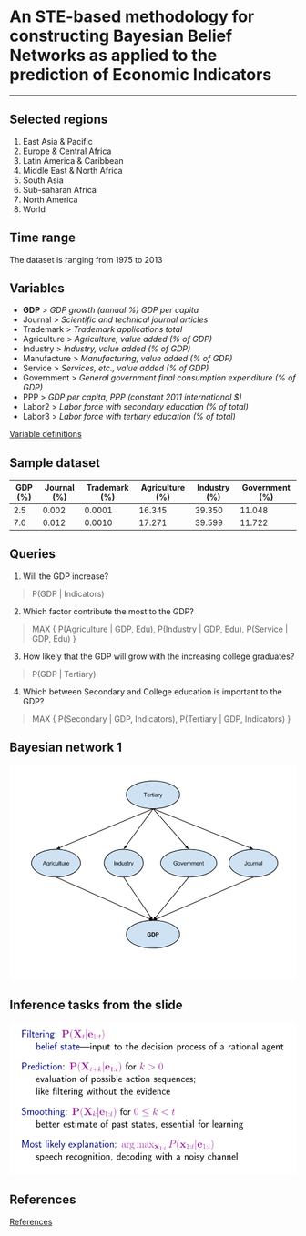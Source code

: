# An STE-based methodology for constructing Bayesian Belief Networks as applied to the prediction of Economic Indicators
- - -

## Selected regions
1. East Asia & Pacific
2. Europe & Central Africa
3. Latin America & Caribbean
4. Middle East & North Africa
5. South Asia
6. Sub-saharan Africa
7. North America
8. World

## Time range
The dataset is ranging from 1975 to 2013

## Variables
- **GDP**     > _GDP growth (annual %) GDP per capita_
- Journal     > _Scientific and technical journal articles_
- Trademark   > _Trademark applications total_
- Agriculture > _Agriculture, value added (% of GDP)_
- Industry    > _Industry, value added (% of GDP)_
- Manufacture > _Manufacturing, value added (% of GDP)_
- Service     > _Services, etc., value added (% of GDP)_
- Government  > _General government final consumption expenditure (% of GDP)_
- PPP         > _GDP per capita, PPP (constant 2011 international $)_
- Labor2      > _Labor force with secondary education (% of total)_
- Labor3      > _Labor force with tertiary education (% of total)_

[Variable definitions](variables.md)

## Sample dataset
| GDP (%) | Journal (%) | Trademark (%) | Agriculture (%) | Industry (%) | Government (%) |
| --------|-------------|---------------|-----------------|--------------|----------------|
| 2.5     | 0.002       | 0.0001        | 16.345          | 39.350       | 11.048         |
| 7.0     | 0.012       | 0.0010        | 17.271          | 39.599       | 11.722         |

## Queries
1. Will the GDP increase?

  > P(GDP | Indicators)

2. Which factor contribute the most to the GDP?

  > MAX { P(Agriculture | GDP, Edu), P(Industry | GDP, Edu), P(Service | GDP, Edu) }

3. How likely that the GDP will grow with the increasing college graduates?

  > P(GDP | Tertiary)

4. Which between Secondary and College education is important to the GDP?

  > MAX { P(Secondary | GDP, Indicators), P(Tertiary | GDP, Indicators) }

## Bayesian network 1
![BN_1](BN_1.png "Bayesian network 1")

## Inference tasks from the slide
![Inference tasks](inference_tasks.png "Inference tasks")

## References
[References](references.md)
